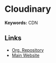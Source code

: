 # Cloudinary

**Keywords:** CDN

## Links

- [Org. Repository](https://github.com/cloudinary)
- [Main Website](https://cloudinary.com)
